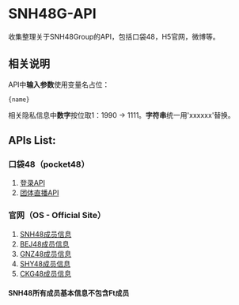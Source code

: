 # SNH48G-API
收集整理关于SNH48Group的API，包括口袋48，H5官网，微博等。

## 相关说明

API中**输入参数**使用变量名占位：
```
{name}
```

相关隐私信息中**数字**按位取1：1990 -> 1111。**字符串**统一用'xxxxxx'替换。

## APIs List:

### 口袋48（pocket48）
1. [登录API](https://github.com/theprimone/SNH48G-API/blob/master/pocket48/login.md)
2. [团体直播API](https://github.com/theprimone/SNH48G-API/blob/master/pocket48/group-live.md)

### 官网（OS - Official Site）
1. [SNH48成员信息](https://github.com/theprimone/SNH48G-API/blob/master/OS/SNH48-members.md)
2. [BEJ48成员信息](https://github.com/theprimone/SNH48G-API/blob/master/OS/BEJ48-members.md)
3. [GNZ48成员信息](https://github.com/theprimone/SNH48G-API/blob/master/OS/GNZ48-members.md)
4. [SHY48成员信息](https://github.com/theprimone/SNH48G-API/blob/master/OS/SHY48-members.md)
5. [CKG48成员信息](https://github.com/theprimone/SNH48G-API/blob/master/OS/CKG48-members.md)

#### SNH48所有成员基本信息不包含Ft成员
